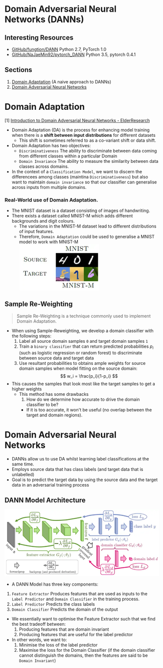 # Domain Adversarial Neural Networks (DANNs)
## Interesting Resources
 - [GitHub/fungtion/DANN](https://github.com/fungtion/DANN) Python 2.7, PyTorch 1.0
 - [GitHub/NaJaeMin92/pytorch_DANN](https://github.com/NaJaeMin92/pytorch_DANN) Python 3.5, pytorch 0.4.1

## Sections
 1. [Domain Adaptation](#domain-adaptation) (A naive approach to DANNs)
 2. [Domain Adversarial Neural Networks](#domain-adversarial-neural-networks)

# Domain Adaptation
[1] [Introduction to Domain Adversarial Neural Networks - ElderResearch](https://www.elderresearch.com/blog/introduction-to-domain-adversarial-neural-networks/)
 - Domain Adaptation (DA) is the process for enhancing model training when there is a **shift between input distributions** for different datasets
   - This shift is sometimes referred to as a co-variant shift or data shift.
 - Domain Adaptation has two objectives:
   - `Discriminativeness` The ability to discriminate between data coming from different classes within a particular Domain
   - `Domain Invariance` The ability to measure the similarity between data classes across domains.
- In the context of a `Classification Model`, we want to discern the differencees among classes (maintina `Discriminativeness`) but also want to maintain `domain invariance` so that our classifier can generalise across inputs from multiple domains.

### Real-World use of Domain Adaptation.
- The MNIST dataset is a dataset consisting of images of handwriting.
- There exists a dataset called MNIST-M which adds different backgrounds and digit colours.
  - The variations in the MNIST-M dataset lead to different distributions of input features.
  - Therefore, `Domain Adaptation` could be used to generalise a MNIST model to work with MNIST-M
![DANN-MNIST-vs-MNIST_M](/assets/DANN-Blog_Figure2.webp)

## Sample Re-Weighting
> Sample Re-Weighting is a technique commonly used to implement Domain Adaptation.
- When using Sample-Reweighting, we develop a domain classifier with the following steps:
  1. Label all source domain samples `0` and target domain samples `1`
  2. Train a `binary classifier` that can return predicted probabilities $p_i$ (such as logistic regression or random forest) to discriminate between source data and target data
  3. Use resultant probabilities to obtains ample weights for source domain samples when model fitting on the source domain:
  $$ w_i = \frac{p_i}{1-p_i} $$
- This causes the samples that look most like the target samples to get a higher weights
  - This method has some drawbacks
    1. How do we determine how accurate to drive the domain classifier to be?
    - If it is too accurate, it won't be useful (no overlap between the target and domain regions).

# Domain Adversarial Neural Networks
- DANNs allow us to use DA whilst learning label classifications at the same time.
- Employs source data that has class labels (and target data that is unlabelled)
- Goal is to predict the target data by using the source data and the target data in an adversarial training process
## DANN Model Architecture
![DANN-MNIST-vs-MNIST_M](/assets/DANN-Blog_Figure4.webp)
- A DANN Model has three key components:
 1. `Feature Extractor` Produces features that are used as inputs to the `Label Predictor` and `Domain Classifier` in the training process.
 2. `Label Predictor` Predicts the class labels
 3. `Domain Classifier` Predicts the domain of the output

- We essentially want to optimise the Feature Extractor such that we find the best tradeoff between:
  1. Producing features that are domain invariant
  2. Producing features that are useful for the label predictor
- In other words, we want to:
  1. Minimise the loss of the label predictor
  2. Maximise the loss for the Domain Classifier (if the domain classifier cannot distinguish the domains, then the features are said to be `Domain Invariant`)
